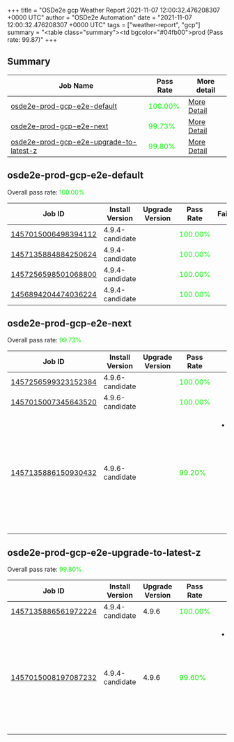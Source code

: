 +++
title = "OSDe2e gcp Weather Report 2021-11-07 12:00:32.476208307 +0000 UTC"
author = "OSDe2e Automation"
date = "2021-11-07 12:00:32.476208307 +0000 UTC"
tags = ["weather-report", "gcp"]
summary = "<table class=\"summary\"><tr><td bgcolor=\"#04fb00\"></td><td>prod (Pass rate: 99.87)</td></tr></table>"
+++
## Summary

| Job Name | Pass Rate | More detail |
|----------|-----------|-------------|
|[osde2e-prod-gcp-e2e-default](https://prow.ci.openshift.org/?job=osde2e-prod-gcp-e2e-default)| <span style="color:#01fe00;">100.00%</span>|[More Detail](#osde2e-prod-gcp-e2e-default)|
|[osde2e-prod-gcp-e2e-next](https://prow.ci.openshift.org/?job=osde2e-prod-gcp-e2e-next)| <span style="color:#07f800;">99.73%</span>|[More Detail](#osde2e-prod-gcp-e2e-next)|
|[osde2e-prod-gcp-e2e-upgrade-to-latest-z](https://prow.ci.openshift.org/?job=osde2e-prod-gcp-e2e-upgrade-to-latest-z)| <span style="color:#06f900;">99.80%</span>|[More Detail](#osde2e-prod-gcp-e2e-upgrade-to-latest-z)|



## osde2e-prod-gcp-e2e-default

Overall pass rate: <span style="color:#01fe00;">100.00%</span>

| Job ID | Install Version | Upgrade Version | Pass Rate | Failures |
|--------|-----------------|-----------------|-----------|----------|
[1457015006498394112](https://prow.ci.openshift.org/view/gs/origin-ci-test/logs/osde2e-prod-gcp-e2e-default/1457015006498394112) | 4.9.4-candidate |  | <span style="color:#01fe00;">100.00%</span>|
[1457135884884250624](https://prow.ci.openshift.org/view/gs/origin-ci-test/logs/osde2e-prod-gcp-e2e-default/1457135884884250624) | 4.9.4-candidate |  | <span style="color:#01fe00;">100.00%</span>|
[1457256598501068800](https://prow.ci.openshift.org/view/gs/origin-ci-test/logs/osde2e-prod-gcp-e2e-default/1457256598501068800) | 4.9.4-candidate |  | <span style="color:#01fe00;">100.00%</span>|
[1456894204474036224](https://prow.ci.openshift.org/view/gs/origin-ci-test/logs/osde2e-prod-gcp-e2e-default/1456894204474036224) | 4.9.4-candidate |  | <span style="color:#01fe00;">100.00%</span>|



## osde2e-prod-gcp-e2e-next

Overall pass rate: <span style="color:#07f800;">99.73%</span>

| Job ID | Install Version | Upgrade Version | Pass Rate | Failures |
|--------|-----------------|-----------------|-----------|----------|
[1457256599323152384](https://prow.ci.openshift.org/view/gs/origin-ci-test/logs/osde2e-prod-gcp-e2e-next/1457256599323152384) | 4.9.6-candidate |  | <span style="color:#01fe00;">100.00%</span>|
[1457015007345643520](https://prow.ci.openshift.org/view/gs/origin-ci-test/logs/osde2e-prod-gcp-e2e-next/1457015007345643520) | 4.9.6-candidate |  | <span style="color:#01fe00;">100.00%</span>|
[1457135886150930432](https://prow.ci.openshift.org/view/gs/origin-ci-test/logs/osde2e-prod-gcp-e2e-next/1457135886150930432) | 4.9.6-candidate |  | <span style="color:#15ea00;">99.20%</span>|<ul><li>[install] [Suite: e2e] [OSD] RBAC Dedicated Admins SCC permissions scc-test new SCC does not break pods</li></ul>



## osde2e-prod-gcp-e2e-upgrade-to-latest-z

Overall pass rate: <span style="color:#06f900;">99.80%</span>

| Job ID | Install Version | Upgrade Version | Pass Rate | Failures |
|--------|-----------------|-----------------|-----------|----------|
[1457135886561972224](https://prow.ci.openshift.org/view/gs/origin-ci-test/logs/osde2e-prod-gcp-e2e-upgrade-to-latest-z/1457135886561972224) | 4.9.4-candidate | 4.9.6 | <span style="color:#01fe00;">100.00%</span>|
[1457015008197087232](https://prow.ci.openshift.org/view/gs/origin-ci-test/logs/osde2e-prod-gcp-e2e-upgrade-to-latest-z/1457015008197087232) | 4.9.4-candidate | 4.9.6 | <span style="color:#0bf400;">99.60%</span>|<ul><li>[upgrade] [Suite: e2e] Validation Webhook should exist and be running in the cluster</li></ul>




